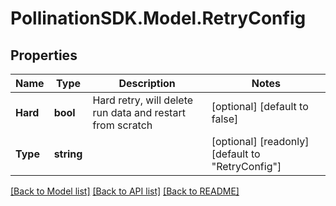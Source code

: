 
# PollinationSDK.Model.RetryConfig

## Properties

Name | Type | Description | Notes
------------ | ------------- | ------------- | -------------
**Hard** | **bool** | Hard retry, will delete run data and restart from scratch | [optional] [default to false]
**Type** | **string** |  | [optional] [readonly] [default to "RetryConfig"]

[[Back to Model list]](../README.md#documentation-for-models)
[[Back to API list]](../README.md#documentation-for-api-endpoints)
[[Back to README]](../README.md)

